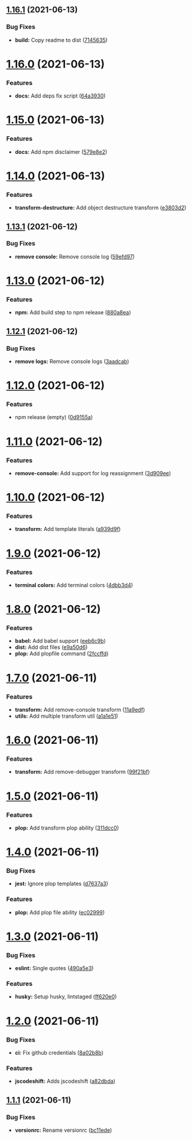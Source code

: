 ## [1.16.1](https://github.com/ticklepoke/codemods/compare/v1.16.0...v1.16.1) (2021-06-13)


### Bug Fixes

* **build:** Copy readme to dist ([7145635](https://github.com/ticklepoke/codemods/commit/7145635185d7e8afc573ad319f3bed96e19f6986))

# [1.16.0](https://github.com/ticklepoke/codemods/compare/v1.15.0...v1.16.0) (2021-06-13)


### Features

* **docs:** Add deps fix script ([64a3930](https://github.com/ticklepoke/codemods/commit/64a3930da051eb6555465fd81a9fd9667eb4de4f))

# [1.15.0](https://github.com/ticklepoke/codemods/compare/v1.14.0...v1.15.0) (2021-06-13)


### Features

* **docs:** Add npm disclaimer ([579e8e2](https://github.com/ticklepoke/codemods/commit/579e8e203a7e9befda5537f84f6ba5e415d5e023))

# [1.14.0](https://github.com/ticklepoke/codemods/compare/v1.13.1...v1.14.0) (2021-06-13)


### Features

* **transform-destructure:** Add object destructure transform ([e3803d2](https://github.com/ticklepoke/codemods/commit/e3803d23af3241622d83d43acb89c1edaa11f934))

## [1.13.1](https://github.com/ticklepoke/codemods/compare/v1.13.0...v1.13.1) (2021-06-12)


### Bug Fixes

* **remove console:** Remove console log ([59efd97](https://github.com/ticklepoke/codemods/commit/59efd97b9a38564119f429aa597fe5c1a73bd912))

# [1.13.0](https://github.com/ticklepoke/codemods/compare/v1.12.1...v1.13.0) (2021-06-12)


### Features

* **npm:** Add build step to npm release ([880a8ea](https://github.com/ticklepoke/codemods/commit/880a8ea29a98f82cc1322e9a6a7fa23c06d9c84d))

## [1.12.1](https://github.com/ticklepoke/codemods/compare/v1.12.0...v1.12.1) (2021-06-12)


### Bug Fixes

* **remove logs:** Remove console logs ([3aadcab](https://github.com/ticklepoke/codemods/commit/3aadcabd5877c2d677290e7fe6bdb30a11109a7f))

# [1.12.0](https://github.com/ticklepoke/codemods/compare/v1.11.0...v1.12.0) (2021-06-12)


### Features

* npm release (empty) ([0d9155a](https://github.com/ticklepoke/codemods/commit/0d9155ad2a4006171a13e5ec2fa965575c7ab0e3))

# [1.11.0](https://github.com/ticklepoke/codemods/compare/v1.10.0...v1.11.0) (2021-06-12)


### Features

* **remove-console:** Add support for log reassignment ([3d909ee](https://github.com/ticklepoke/codemods/commit/3d909ee43ab9947717eebda881a241e20926c8dd))

# [1.10.0](https://github.com/ticklepoke/codemods/compare/v1.9.0...v1.10.0) (2021-06-12)


### Features

* **transform:** Add template literals ([a939d9f](https://github.com/ticklepoke/codemods/commit/a939d9fa9f076c1556e186ceb89f03ac20f36b58))

# [1.9.0](https://github.com/ticklepoke/codemods/compare/v1.8.0...v1.9.0) (2021-06-12)


### Features

* **terminal colors:** Add terminal colors ([4dbb3d4](https://github.com/ticklepoke/codemods/commit/4dbb3d442bb2bc0f85ebf9abb886895361077516))

# [1.8.0](https://github.com/ticklepoke/codemods/compare/v1.7.0...v1.8.0) (2021-06-12)


### Features

* **babel:** Add babel support ([eeb6c9b](https://github.com/ticklepoke/codemods/commit/eeb6c9ba991ccdae2acfae181e1a82082df0d429))
* **dist:** Add dist files ([e9a50d6](https://github.com/ticklepoke/codemods/commit/e9a50d6ca76550b42be7e8e28315e8b3ace6e589))
* **plop:** Add plopfile command ([2fccffd](https://github.com/ticklepoke/codemods/commit/2fccffde42a84c22585191c87e58829019c13545))

# [1.7.0](https://github.com/ticklepoke/codemods/compare/v1.6.0...v1.7.0) (2021-06-11)


### Features

* **transform:** Add remove-console transform ([11a9edf](https://github.com/ticklepoke/codemods/commit/11a9edf9cdf6d8c94dae2653d3b8470cfafa6180))
* **utils:** Add multiple transform util ([a1a1e51](https://github.com/ticklepoke/codemods/commit/a1a1e516032f547a8263c1193541e80279932b5b))

# [1.6.0](https://github.com/ticklepoke/codemods/compare/v1.5.0...v1.6.0) (2021-06-11)


### Features

* **transform:** Add remove-debugger transform ([99f21bf](https://github.com/ticklepoke/codemods/commit/99f21bf5d4c81e5e2576fc6e3f7440cc57fdb058))

# [1.5.0](https://github.com/ticklepoke/codemods/compare/v1.4.0...v1.5.0) (2021-06-11)


### Features

* **plop:** Add transform plop ability ([311dcc0](https://github.com/ticklepoke/codemods/commit/311dcc0bb2099cdde8f69698d2d8e778be4e0cdd))

# [1.4.0](https://github.com/ticklepoke/codemods/compare/v1.3.0...v1.4.0) (2021-06-11)


### Bug Fixes

* **jest:** Ignore plop templates ([d7637a3](https://github.com/ticklepoke/codemods/commit/d7637a301ca87b5b4acb6e8bf848fa145b22fc0f))


### Features

* **plop:** Add plop file ability ([ec02999](https://github.com/ticklepoke/codemods/commit/ec029998d6c386ff6a5e8b6954f7a8c11d4a298b))

# [1.3.0](https://github.com/ticklepoke/codemods/compare/v1.2.0...v1.3.0) (2021-06-11)


### Bug Fixes

* **eslint:** Single quotes ([490a5e3](https://github.com/ticklepoke/codemods/commit/490a5e34eafa9ee0fe9ba8ba22294e710ccedcdf))


### Features

* **husky:** Setup husky, lintstaged ([ff620e0](https://github.com/ticklepoke/codemods/commit/ff620e047b9bf0bedafd40d4f6cf25b149f8919a))

# [1.2.0](https://github.com/ticklepoke/codemods/compare/v1.1.1...v1.2.0) (2021-06-11)


### Bug Fixes

* **ci:** Fix github credentials ([8a02b8b](https://github.com/ticklepoke/codemods/commit/8a02b8bdc73659039dc518858235902ab81eedc6))


### Features

* **jscodeshift:** Adds jscodeshift ([a82dbda](https://github.com/ticklepoke/codemods/commit/a82dbda20413001a5ba85f1f92288f6acc17f050))

## [1.1.1](https://github.com/ticklepoke/codemods/compare/v1.1.0...v1.1.1) (2021-06-11)


### Bug Fixes

* **versionrc:** Rename versionrc ([bc11ede](https://github.com/ticklepoke/codemods/commit/bc11ede47b69b7fc3c8fa7f592b7ada575443894))
